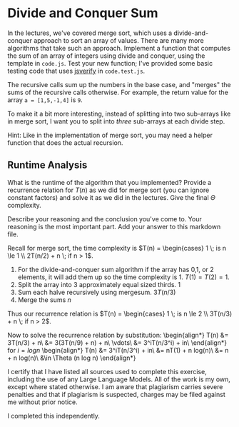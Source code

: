 # Divide and Conquer Sum

In the lectures, we've covered merge sort, which uses a divide-and-conquer
approach to sort an array of values. There are many more algorithms that take
such an approach. Implement a function that computes the sum of an array of
integers using divide and conquer, using the template in `code.js`. Test your
new function; I've provided some basic testing code that uses
[jsverify](https://jsverify.github.io/) in `code.test.js`.

The recursive calls sum up the numbers in the base case, and "merges" the sums
of the recursive calls otherwise. For example, the return value for the array `a
= [1,5,-1,4]` is `9`.

To make it a bit more interesting, instead of splitting into two sub-arrays like
in merge sort, I want you to split into *three* sub-arrays at each divide step.

Hint: Like in the implementation of merge sort, you may need a helper function
that does the actual recursion.

## Runtime Analysis

What is the runtime of the algorithm that you implemented? Provide a recurrence
relation for $T(n)$ as we did for merge sort (you can ignore constant factors)
and solve it as we did in the lectures. Give the final $\Theta$ complexity.

Describe your reasoning and the conclusion you've come to. Your reasoning is the
most important part. Add your answer to this markdown file.

Recall for merge sort, the time complexity is $T(n) = \begin{cases} 1 \; is n \le 1 \\ 2T(n/2) + n \; if n > 1$. 

1. For the divide-and-conquer sum algorithm if the array has 0,1, or 2 elements, it will add them up so the time complexity is 1. $T(1) = T(2) = 1$.
2. Split the array into 3 approximately equal sized thirds. $1$
3. Sum each halve recursively using mergesum. $3 T(n/3)$
4. Merge the sums $n$

Thus our recurrence relation is  $T(n) = \begin{cases} 1 \; is n \le 2 \\ 3T(n/3) + n \; if n > 2$.

Now to solve the recurrence relation by substitution:
\begin{align*}
T(n) &= 3T(n/3) + n\\
&= 3(3T(n/9) + n) + n\\
\vdots\\
&= 3^iT(n/3^i) + in\\
\end{align*}
for $i = log n$
\begin{align*}
T(n) &= 3^iT(n/3^i) + in\\
&= nT(1) + n log(n)\\
&= n + n log(n)\\
&\in \Theta (n log n) 
\end{align*}

I certify that I have listed all sources used to complete this exercise, including the use of any Large Language Models. All of the work is my own, except where stated otherwise. I am aware that plagiarism carries severe penalties and that if plagiarism is suspected, charges may be filed against me without prior notice.

I completed this independently.
